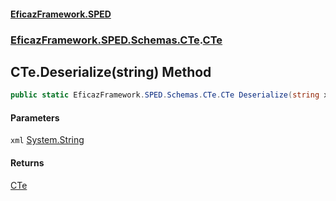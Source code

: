 #### [EficazFramework.SPED](EficazFrameworkSPED.md 'EficazFramework SPED')
### [EficazFramework.SPED.Schemas.CTe](EficazFramework.SPED.Schemas.CTe.md 'EficazFramework.SPED.Schemas.CTe').[CTe](EficazFramework.SPED.Schemas.CTe/CTe.md 'EficazFramework.SPED.Schemas.CTe.CTe')

## CTe.Deserialize(string) Method

```csharp
public static EficazFramework.SPED.Schemas.CTe.CTe Deserialize(string xml);
```
#### Parameters

<a name='EficazFramework.SPED.Schemas.CTe.CTe.Deserialize(string).xml'></a>

`xml` [System.String](https://docs.microsoft.com/en-us/dotnet/api/System.String 'System.String')

#### Returns
[CTe](EficazFramework.SPED.Schemas.CTe/CTe.md 'EficazFramework.SPED.Schemas.CTe.CTe')